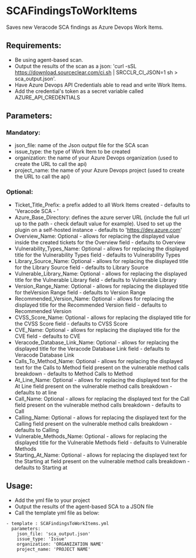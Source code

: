 # SCAFindingsToWorkItems

Saves new Veracode SCA findings as Azure Devops Work Items.

## Requirements:
- Be using agent-based scan.
- Output the results of the scan as a json: 'curl -sSL  https://download.sourceclear.com/ci.sh | SRCCLR_CI_JSON=1 sh > sca_output.json'.
- Have Azure Devops API Credentials able to read and write Work Items.
- Add the credential's token as a secret variable called AZURE_API_CREDENTIALS


## Parameters:
### Mandatory:
- json_file: name of the Json output file for the SCA scan
- issue_type: the type of Work Item to be created
- organization: the name of your Azure Devops organization (used to create the URL to call the api)
- project_name: the name of your Azure Devops project (used to create the URL to call the api)
### Optional:
- Ticket_Title_Prefix: a prefix added to all Work Items created - defaults to 'Veracode SCA - '
- Azure_Base_Directory: defines the azure server URL (include the full url up to the path - check default value for example). Used to set up the plugin on a self-hosted instance - defaults to 'https://dev.azure.com'
- Overview_Name: Optional - allows for replacing the displayed value inside the created tickets for the Overview field - defaults to Overview
- Vulnerability_Types_Name: Optional - allows for replacing the displayed title for the Vulnerability Types field - defaults to Vulnerability Types
- Library_Source_Name: Optional - allows for replacing the displayed title for the Library Source field - defaults to Library Source
- Vulnerable_Library_Name: Optional - allows for replacing the displayed title for the Vulnerable Library field - defaults to Vulnerable Library
- Version_Range_Name: Optional - allows for replacing the displayed title for theVersion Range field - defaults to Version Range
- Recommended_Version_Name: Optional - allows for replacing the displayed title for the Recommended Version field - defaults to Recommended Version
- CVSS_Score_Name: Optional - allows for replacing the displayed title for the CVSS Score field - defaults to CVSS Score
- CVE_Name: Optional - allows for replacing the displayed title for the CVE field - defaults to CVE
- Veracode_Database_Link_Name: Optional - allows for replacing the displayed title for the Veracode Database Link field - defaults to Veracode Database Link
- Calls_To_Method_Name: Optional - allows for replacing the displayed text for the Calls to Method field present on the vulnerable method calls breakdown - defaults to Method Calls to Method
- At_Line_Name: Optional - allows for replacing the displayed text for the At Line field present on the vulnerable method calls breakdown - defaults to at line
- Call_Name: Optional - allows for replacing the displayed text for the Call field present on the vulnerable method calls breakdown - defaults to Call
- Calling_Name: Optional - allows for replacing the displayed text for the Calling field present on the vulnerable method calls breakdown - defaults to Calling
- Vulnerable_Methods_Name: Optional - allows for replacing the displayed title for the Vulnerable Methods field - defaults to Vulnerable Methods
- Starting_At_Name: Optional - allows for replacing the displayed text for the Starting at field present on the vulnerable method calls breakdown - defaults to Starting at

## Usage:
- Add the yml file to your project
- Output the results of the agent-based SCA to a JSON file
- Call the template yml file as below:
```
- template : SCAFindingsToWorkItems.yml  
  parameters:
    json_file: 'sca_output.json'
    issue_type: 'Issue'
    organization: 'ORGANIZATION NAME'
    project_name: 'PROJECT NAME'
```
